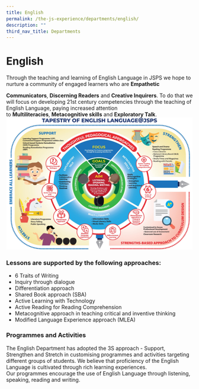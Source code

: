 ```yaml
---
title: English
permalink: /the-js-experience/departments/english/
description: ""
third_nav_title: Departments
---
```

# **English**

Through the teaching and learning of English Language in JSPS we hope to nurture a community of engaged learners who are **Empathetic** 

**Communicators**, **Discerning Readers** and **Creative Inquirers**. To do that we will focus on developing 21st century competencies through the teaching of English Language, paying increased attention to **Multiliteracies**, **Metacognitive skills** and **Exploratory Talk**.
![](/images/Infographic%20-%20English%20vA2%20(1)%20revised%20190520.jpg)

### Lessons are supported by the following approaches:

* 6 Traits of Writing
* Inquiry through dialogue
* Differentiation approach
* Shared Book approach (SBA)
* Active Learning with Technology
* Active Reading for Reading Comprehension
* Metacognitive approach in teaching critical and inventive thinking
* Modified Language Experience approach (MLEA) 

### Programmes and Activities

The English Department has adopted the 3S approach - Support, Strengthen and Stretch in customising programmes and activities targeting different groups of students. We believe that proficiency of the English Language is cultivated through rich learning experiences. Our programmes encourage the use of English Language through listening, speaking, reading and writing.
